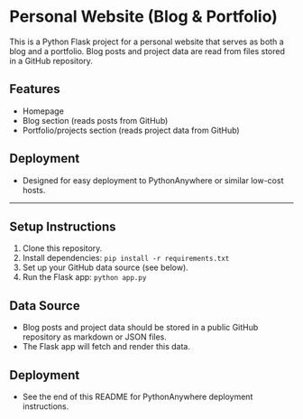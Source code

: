 # Personal Website (Blog & Portfolio)

This is a Python Flask project for a personal website that serves as both a blog and a portfolio. Blog posts and project data are read from files stored in a GitHub repository.

## Features
- Homepage
- Blog section (reads posts from GitHub)
- Portfolio/projects section (reads project data from GitHub)

## Deployment
- Designed for easy deployment to PythonAnywhere or similar low-cost hosts.

---

## Setup Instructions
1. Clone this repository.
2. Install dependencies: `pip install -r requirements.txt`
3. Set up your GitHub data source (see below).
4. Run the Flask app: `python app.py`

## Data Source
- Blog posts and project data should be stored in a public GitHub repository as markdown or JSON files.
- The Flask app will fetch and render this data.

## Deployment
- See the end of this README for PythonAnywhere deployment instructions.
